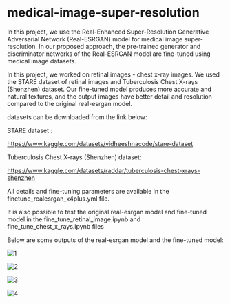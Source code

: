 # medical-image-super-resolution
 
In this project, we use the Real-Enhanced Super-Resolution Generative Adversarial Network (Real-ESRGAN) model for medical image super-resolution.
In our proposed approach, the pre-trained generator and discriminator networks of the 
Real-ESRGAN model are fine-tuned using medical image datasets.

In this project, we worked on retinal images - chest x-ray images. We used the STARE dataset of retinal images and Tuberculosis Chest X-rays (Shenzhen) dataset.
Our fine-tuned model produces more accurate and natural textures, and the output images have better detail and resolution compared to the original real-esrgan model.

datasets can be downloaded from the link below: 

STARE dataset :

https://www.kaggle.com/datasets/vidheeshnacode/stare-dataset

Tuberculosis Chest X-rays (Shenzhen) dataset:

https://www.kaggle.com/datasets/raddar/tuberculosis-chest-xrays-shenzhen

All details and fine-tuning parameters are available in the finetune_realesrgan_x4plus.yml file.

It is also possible to test the original real-esrgan model and fine-tuned model in the fine_tune_retinal_image.ipynb and fine_tune_chest_x_rays.ipynb files

Below are some outputs of the real-esrgan model and the fine-tuned model:

![1](https://user-images.githubusercontent.com/47056654/197423082-6d81adab-e0bc-4cb6-91f3-1bdca78a5f65.jpeg)

![2](https://user-images.githubusercontent.com/47056654/197423096-07b8d15b-c908-4b2d-b1a4-bbd14dcb4090.jpeg)

![3](https://user-images.githubusercontent.com/47056654/197423217-83e54c24-5fef-4c98-b5bf-103e1034ad11.jpeg)

![4](https://user-images.githubusercontent.com/47056654/197423226-e25f6822-ec39-4b12-b223-488d7afabcbe.jpeg)






